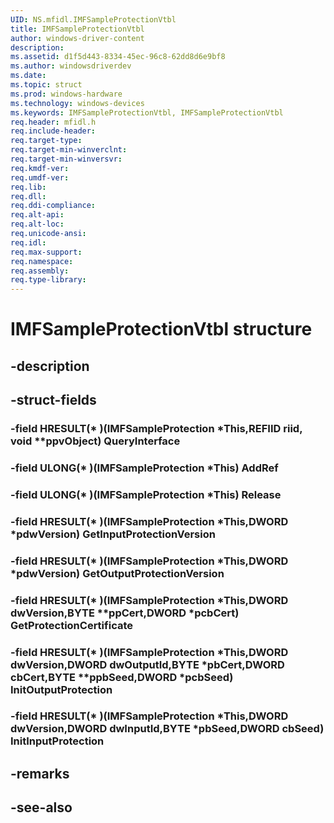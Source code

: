 ```yaml
---
UID: NS.mfidl.IMFSampleProtectionVtbl
title: IMFSampleProtectionVtbl
author: windows-driver-content
description: 
ms.assetid: d1f5d443-8334-45ec-96c8-62dd8d6e9bf8
ms.author: windowsdriverdev
ms.date: 
ms.topic: struct
ms.prod: windows-hardware
ms.technology: windows-devices
ms.keywords: IMFSampleProtectionVtbl, IMFSampleProtectionVtbl
req.header: mfidl.h
req.include-header:
req.target-type:
req.target-min-winverclnt:
req.target-min-winversvr:
req.kmdf-ver:
req.umdf-ver:
req.lib:
req.dll:
req.ddi-compliance:
req.alt-api:
req.alt-loc:
req.unicode-ansi:
req.idl:
req.max-support:
req.namespace:
req.assembly:
req.type-library:
---
```


# IMFSampleProtectionVtbl structure

## -description



## -struct-fields

### -field HRESULT(* )(IMFSampleProtection *This,REFIID riid, void **ppvObject) QueryInterface			
 	
### -field ULONG(* )(IMFSampleProtection *This) AddRef			
 	
### -field ULONG(* )(IMFSampleProtection *This) Release			
 	
### -field HRESULT(* )(IMFSampleProtection *This,DWORD *pdwVersion) GetInputProtectionVersion			
 	
### -field HRESULT(* )(IMFSampleProtection *This,DWORD *pdwVersion) GetOutputProtectionVersion			
 	
### -field HRESULT(* )(IMFSampleProtection *This,DWORD dwVersion,BYTE **ppCert,DWORD *pcbCert) GetProtectionCertificate			
 	
### -field HRESULT(* )(IMFSampleProtection *This,DWORD dwVersion,DWORD dwOutputId,BYTE *pbCert,DWORD cbCert,BYTE **ppbSeed,DWORD *pcbSeed) InitOutputProtection			
 	
### -field HRESULT(* )(IMFSampleProtection *This,DWORD dwVersion,DWORD dwInputId,BYTE *pbSeed,DWORD cbSeed) InitInputProtection			
 	
## -remarks

## -see-also